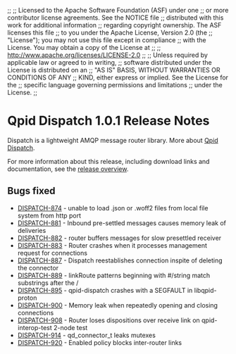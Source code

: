 ;;
;; Licensed to the Apache Software Foundation (ASF) under one
;; or more contributor license agreements.  See the NOTICE file
;; distributed with this work for additional information
;; regarding copyright ownership.  The ASF licenses this file
;; to you under the Apache License, Version 2.0 (the
;; "License"); you may not use this file except in compliance
;; with the License.  You may obtain a copy of the License at
;; 
;;   http://www.apache.org/licenses/LICENSE-2.0
;; 
;; Unless required by applicable law or agreed to in writing,
;; software distributed under the License is distributed on an
;; "AS IS" BASIS, WITHOUT WARRANTIES OR CONDITIONS OF ANY
;; KIND, either express or implied.  See the License for the
;; specific language governing permissions and limitations
;; under the License.
;;

# Qpid Dispatch 1.0.1 Release Notes

Dispatch is a lightweight AMQP message router library. More about
[Qpid
Dispatch]({{site_url}}/components/dispatch-router/index.html).

For more information about this release, including download links and
documentation, see the [release overview](index.html).


## Bugs fixed

 - [DISPATCH-874](https://issues.apache.org/jira/browse/DISPATCH-874) - unable to load .json or .woff2 files from local file system from http port
 - [DISPATCH-881](https://issues.apache.org/jira/browse/DISPATCH-881) - Inbound pre-settled messages causes memory leak of deliveries
 - [DISPATCH-882](https://issues.apache.org/jira/browse/DISPATCH-882) - router buffers messages for slow presettled receiver
 - [DISPATCH-883](https://issues.apache.org/jira/browse/DISPATCH-883) - Router crashes when it processes management request for connections
 - [DISPATCH-887](https://issues.apache.org/jira/browse/DISPATCH-887) - Dispatch reestablishes connection inspite of deleting the connector
 - [DISPATCH-889](https://issues.apache.org/jira/browse/DISPATCH-889) - linkRoute patterns beginning with #/string match substrings after the / 
 - [DISPATCH-895](https://issues.apache.org/jira/browse/DISPATCH-895) - qpid-dispatch crashes with a SEGFAULT in libqpid-proton
 - [DISPATCH-900](https://issues.apache.org/jira/browse/DISPATCH-900) - Memory leak when repeatedly opening and closing connections
 - [DISPATCH-908](https://issues.apache.org/jira/browse/DISPATCH-908) - Router loses dispositions over receive link on qpid-interop-test 2-node test
 - [DISPATCH-914](https://issues.apache.org/jira/browse/DISPATCH-914) - qd_connector_t leaks mutexes
 - [DISPATCH-920](https://issues.apache.org/jira/browse/DISPATCH-920) - Enabled policy blocks inter-router links
